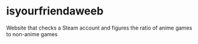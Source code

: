 # isyourfriendaweeb
Website that checks a Steam account and figures the ratio of anime games to non-anime games
